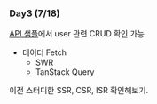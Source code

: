 ### Day3 (7/18)

[API 샘플](./kjk7034/example/study-api/)에서 user 관련 CRUD 확인 가능

- 데이터 Fetch
  - SWR
  - TanStack Query

이전 스터디한 SSR, CSR, ISR 확인해보기.
